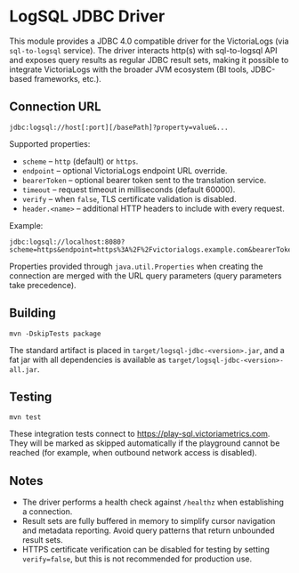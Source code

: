 # LogSQL JDBC Driver

This module provides a JDBC 4.0 compatible driver for the VictoriaLogs (via `sql-to-logsql` service). 
The driver interacts http(s) with sql-to-logsql API and exposes query results as regular JDBC result sets, 
making it possible to integrate VictoriaLogs with the broader JVM ecosystem (BI tools, JDBC-based frameworks, etc.).

## Connection URL

```
jdbc:logsql://host[:port][/basePath]?property=value&...
```

Supported properties:

- `scheme` – `http` (default) or `https`.
- `endpoint` – optional VictoriaLogs endpoint URL override.
- `bearerToken` – optional bearer token sent to the translation service.
- `timeout` – request timeout in milliseconds (default 60000).
- `verify` – when `false`, TLS certificate validation is disabled.
- `header.<name>` – additional HTTP headers to include with every request.

Example:

```
jdbc:logsql://localhost:8080?scheme=https&endpoint=https%3A%2F%2Fvictorialogs.example.com&bearerToken=secret
```

Properties provided through `java.util.Properties` when creating the connection are merged with the URL query parameters (query parameters take precedence).

## Building

```
mvn -DskipTests package
```

The standard artifact is placed in `target/logsql-jdbc-<version>.jar`, and a fat jar with all dependencies is available as `target/logsql-jdbc-<version>-all.jar`.

## Testing

```
mvn test
```

These integration tests connect to https://play-sql.victoriametrics.com. They will be marked as skipped automatically if the playground cannot be reached (for example, when outbound network access is disabled).

## Notes

- The driver performs a health check against `/healthz` when establishing a connection.
- Result sets are fully buffered in memory to simplify cursor navigation and metadata reporting. Avoid query patterns that return unbounded result sets.
- HTTPS certificate verification can be disabled for testing by setting `verify=false`, but this is not recommended for production use.
